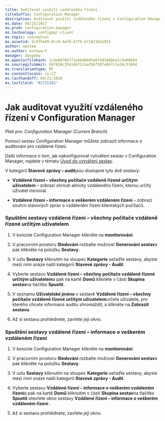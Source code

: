 ```yaml
---
title: Auditovat využití vzdáleného řízení
titleSuffix: Configuration Manager
description: Auditovat použití vzdáleného řízení v Configuration Manager.
ms.date: 04/23/2017
ms.prod: configuration-manager
ms.technology: configmgr-client
ms.topic: conceptual
ms.assetid: 5c975e69-0cc0-4afd-b7fb-b7182162a933
author: mestew
ms.author: mstewart
manager: dougeby
ms.openlocfilehash: 2cda087867f3ebbd6695a0f4d368bbe2c5e06664
ms.sourcegitcommit: bbf820c35414bf2cba356f30fe047c1a34c5384d
ms.translationtype: MT
ms.contentlocale: cs-CZ
ms.lasthandoff: 04/21/2020
ms.locfileid: "81715162"
---
```

# <a name="how-to-audit-remote-control-usage-in-configuration-manager"></a>Jak auditovat využití vzdáleného řízení v Configuration Manager

*Platí pro: Configuration Manager (Current Branch)*

Pomocí sestav Configuration Manager můžete zobrazit informace o auditování pro vzdálené řízení.  

 Další informace o tom, jak nakonfigurovat vytváření sestav v Configuration Manager, najdete v tématu [Úvod do vytváření sestav](../../../servers/manage/introduction-to-reporting.md).  

 V kategorii **Stavové zprávy – audit**jsou dostupné tyto dvě sestavy:  

-   **Vzdálené řízení – všechny počítače vzdáleně řízené určitým uživatelem** – zobrazí shrnutí aktivity vzdáleného řízení, kterou určitý uživatel inicioval.  

-   **Vzdálené řízení – informace o veškerém vzdáleném řízení** – zobrazí souhrn stavových zpráv o vzdáleném řízení klientských počítačů.  

### <a name="to-run-the-report-remote-control---all-computers-remote-controlled-by-a-specific-user"></a>Spuštění sestavy vzdálené řízení – všechny počítače vzdáleně řízené určitým uživatelem  

1.  V konzole Configuration Manager klikněte na **monitorování**.  

2.  V pracovním prostoru **Sledování** rozbalte možnost **Generování sestav**a pak klikněte na položku **Sestavy**.  

3.  V uzlu **Sestavy** kliknutím na sloupec **Kategorie** seřaďte sestavy, abyste mezi nimi snáze našli kategorii **Stavové zprávy - Audit**.  

4.  Vyberte sestavu **Vzdálené řízení – všechny počítače vzdáleně řízené určitým uživatelem**a pak na kartě **Domů** klikněte v části **Skupina sestav**na tlačítko **Spustit**.  

5.  V seznamu **Uživatelské jméno** v sestavě **Vzdálené řízení – všechny počítače vzdáleně řízené určitým uživatelem**určete uživatele, pro kterého chcete informace auditu shromáždit, a klikněte na **Zobrazit sestavu**.  

6.  Až si sestavu prohlédnete, zavřete její okno.  

### <a name="to-run-the-report-remote-control---all-remote-control-information"></a>Spuštění sestavy vzdálené řízení – informace o veškerém vzdáleném řízení  

1.  V konzole Configuration Manager klikněte na **monitorování**.  

2.  V pracovním prostoru **Sledování** rozbalte možnost **Generování sestav**a pak klikněte na položku **Sestavy**.  

3.  V uzlu **Sestavy** kliknutím na sloupec **Kategorie** seřaďte sestavy, abyste mezi nimi snáze našli kategorii **Stavové zprávy - Audit**.  

4.  Vyberte sestavu **Vzdálené řízení – informace o veškerém vzdáleném řízení**a pak na kartě **Domů** kliknutím v části **Skupina sestav**na tlačítko **Spustit** otevřete okno sestavy **Vzdálené řízení – informace o veškerém vzdáleném řízení** .  

5.  Až si sestavu prohlédnete, zavřete její okno.  
